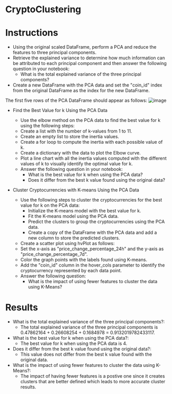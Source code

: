 # CryptoClustering

# Instructions
- Using the original scaled DataFrame, perform a PCA and reduce the features to three principal components.
- Retrieve the explained variance to determine how much information can be attributed to each principal component and then answer the following question in your notebook:
  - What is the total explained variance of the three principal components?
- Create a new DataFrame with the PCA data and set the "coin_id" index from the original DataFrame as the index for the new DataFrame.

The first five rows of the PCA DataFrame should appear as follows:
![image](https://github.com/eholtgrieve/CryptoClustering/assets/140793574/a807d99d-e13b-499f-9171-b9021f773868)


- Find the Best Value for k Using the PCA Data
   - Use the elbow method on the PCA data to find the best value for k using the following steps:
   - Create a list with the number of k-values from 1 to 11.
   - Create an empty list to store the inertia values.
   - Create a for loop to compute the inertia with each possible value of k.
   - Create a dictionary with the data to plot the Elbow curve.
   - Plot a line chart with all the inertia values computed with the different values of k to visually identify the optimal value for k.
   - Answer the following question in your notebook:
       - What is the best value for k when using the PCA data?
       - Does it differ from the best k value found using the original data?

- Cluster Cryptocurrencies with K-means Using the PCA Data
   - Use the following steps to cluster the cryptocurrencies for the best value for k on the PCA data:
     - Initialize the K-means model with the best value for k.
     - Fit the K-means model using the PCA data.
     - Predict the clusters to group the cryptocurrencies using the PCA data.
     - Create a copy of the DataFrame with the PCA data and add a new column to store the predicted clusters.
    - Create a scatter plot using hvPlot as follows:
    - Set the x-axis as "price_change_percentage_24h" and the y-axis as "price_change_percentage_7d".
    - Color the graph points with the labels found using K-means.
    - Add the "coin_id" column in the hover_cols parameter to identify the cryptocurrency represented by each data point.
    - Answer the following question:
       - What is the impact of using fewer features to cluster the data using K-Means?
    
# Results
- What is the total explained variance of the three principal components?:
  - The total explained variance of the three principal components is 0.47862164 + 0.26608254 + 0.1684978 = 0.9132019782433117.
- What is the best value for k when using the PCA data?:
   - The best value for k when using the PCA data is 4.
- Does it differ from the best k value found using the original data?:
    - This value does not differ from the best k value found with the original data.
- What is the impact of using fewer features to cluster the data using K-Means?:
   - The impact of having fewer features is a postive one since it creates clusters that are better defined which leads to more accurate cluster results.
